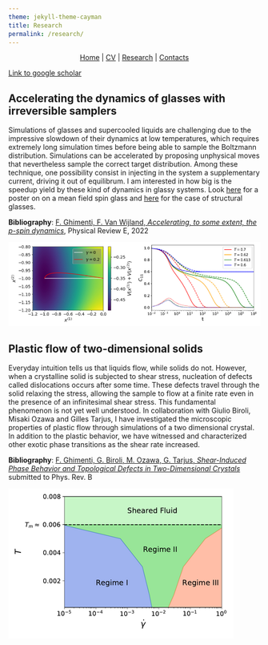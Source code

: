 ```yaml
---
theme: jekyll-theme-cayman
title: Research
permalink: /research/
---
```

<p align="center">
  <a href="https://federicoghimenti.github.io">Home</a> |
  <a href="https://federicoghimenti.github.io/cv">CV</a> |
  <a href="https://federicoghimenti.github.io/research">Research</a> |
  <a href="https://federicoghimenti.github.io/contacts">Contacts</a>
</p>

[Link to google scholar](https://scholar.google.com/scholar?hl=en&as_sdt=0%2C5&q=federico+ghimenti&oq=feder)

## Accelerating the dynamics of glasses with irreversible samplers
Simulations of glasses and supercooled liquids are challenging due to the impressive slowdown of their dynamics at low temperatures, which requires extremely long simulation times before being able to sample the Boltzmann distribution. Simulations can be accelerated by proposing unphysical moves that nevertheless sample the correct target distribution. Among these technique, one possibility consist in injecting in the system a supplementary current, driving it out of equilibrum. I am interested in how big is the speedup yield by these kind of dynamics in glassy systems. Look <a href="https://federicoghimenti.github.io/Transverse_Poster.pdf">here</a> for a poster on on a mean field spin glass and <a href="https://federicoghimenti.github.io/pspin_poster.pdf">here</a> for the case of structural glasses.

**Bibliography**: [F. Ghimenti, F. Van Wijland, _Accelerating, to some extent, the p-spin dynamics_](https://journals.aps.org/pre/abstract/10.1103/PhysRevE.105.054137#), Physical Review E, 2022

![Image](Twisted.jpg)

## Plastic flow of two-dimensional solids
Everyday intuition tells us that liquids flow, while solids do not. However, when a crystalline solid is subjected to shear stress, nucleation of defects called dislocations occurs after some time. These defects travel through the solid relaxing the stress, allowing the sample to flow at a finite rate even in the presence of an infinitesimal shear stress. This fundamental phenomenon is not yet well understood. In collaboration with Giulio Biroli, Misaki Ozawa and Gilles Tarjus, I have investigated the microscopic properties of plastic flow through simulations of a two dimensional crystal. In addition to the plastic behavior, we have witnessed and characterized other exotic phase transitions as the shear rate increased.

**Bibliography**: [F. Ghimenti, G. Biroli, M. Ozawa, G. Tarjus, _Shear-Induced Phase Behavior and Topological Defects in Two-Dimensional Crystals_](https://arxiv.org/abs/2310.05094) submitted to Phys. Rev. B

![Image](Phase_Diagram.png)

<script src="http://code.jquery.com/jquery-1.4.2.min.js"></script> <script> var x = document.getElementsByClassName("site-footer-credits"); setTimeout(() => { x[0].remove(); }, 10); </script>
